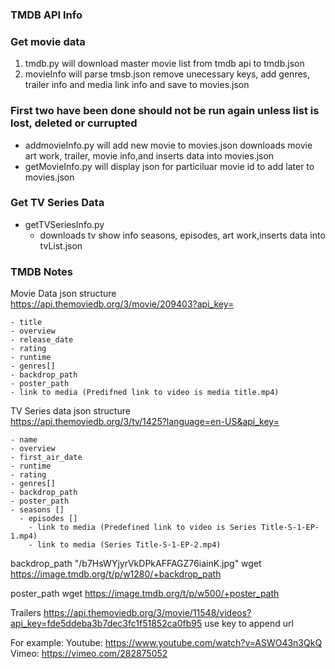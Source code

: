 ### TMDB API Info

### Get movie data
1. tmdb.py will download master movie list from tmdb api to tmdb.json
2. movieInfo will parse tmsb.json remove unecessary keys, add genres, trailer info and media link info and save to movies.json
### First two have been done should not be run again unless list is lost, deleted or currupted

* addmovieInfo.py will add new movie to movies.json
    downloads movie art work, trailer, movie info,and inserts data into movies.json
* getMovieInfo.py will display json for particiluar movie id to add later to movies.json

### Get TV Series Data
* getTVSeriesInfo.py
    * downloads tv show info seasons, episodes, art work,inserts data into tvList.json

### TMDB Notes
Movie Data json structure <br>
https://api.themoviedb.org/3/movie/209403?api_key= <br>

```
- title
- overview
- release_date
- rating
- runtime
- genres[]
- backdrop_path
- poster_path
- link to media (Predifned link to video is media title.mp4)
```
TV Series data json structure <br>
https://api.themoviedb.org/3/tv/1425?language=en-US&api_key= <br>

```
- name
- overview
- first_air_date
- runtime
- rating
- genres[]
- backdrop_path
- poster_path
- seasons []
  - episodes []
    - link to media (Predefined link to video is Series Title-S-1-EP-1.mp4)
    - link to media (Series Title-S-1-EP-2.mp4)
```

backdrop_path	"/b7HsWYjyrVkDPkAFFAGZ76iainK.jpg"
    wget https://image.tmdb.org/t/p/w1280/+backdrop_path

poster_path
    wget https://image.tmdb.org/t/p/w500/+poster_path

Trailers
https://api.themoviedb.org/3/movie/11548/videos?api_key=fde5ddeba3b7dec3fc1f51852ca0fb95
use key to append url

For example:
Youtube: https://www.youtube.com/watch?v=ASWO43n3QkQ
Vimeo: https://vimeo.com/282875052


